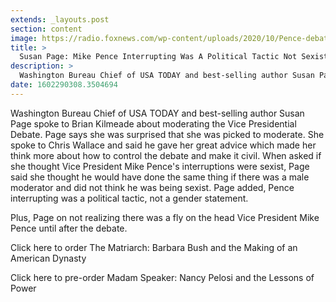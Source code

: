 ```yaml
--- 
extends: _layouts.post 
section: content 
image: https://radio.foxnews.com/wp-content/uploads/2020/10/Pence-debate.jpg 
title: > 
  Susan Page: Mike Pence Interrupting Was A Political Tactic Not Sexist 
description: > 
  Washington Bureau Chief of USA TODAY and best-selling author Susan Page spoke to Brian Kilmeade about moderating the Vice Presidential Debate.Page says she was surprised that she was picked to moderate.When asked if she thought Vice President Mike Pence's interruptions were sexist, Page said she thought he would have done the same thing if there was a male moderator and did not think he was being sexist.Page added, Pence interrupting was a political tactic, not a gender statement.Plus, Page on not realizing there was a fly on the head Vice President Mike Pence until after the debate. 
date: 1602290308.3504694 
--- 
```

Washington Bureau Chief of USA TODAY and best-selling author Susan Page spoke to Brian Kilmeade about moderating the Vice Presidential Debate. Page says she was surprised that she was picked to moderate. She spoke to Chris Wallace and said he gave her great advice which made her think more about how to control the debate and make it civil. When asked if she thought Vice President Mike Pence's interruptions were sexist, Page said she thought he would have done the same thing if there was a male moderator and did not think he was being sexist. Page added, Pence interrupting was a political tactic, not a gender statement.

Plus, Page on not realizing there was a fly on the head Vice President Mike Pence until after the debate.

Click here to order The Matriarch: Barbara Bush and the Making of an American Dynasty

Click here to pre-order Madam Speaker: Nancy Pelosi and the Lessons of Power
